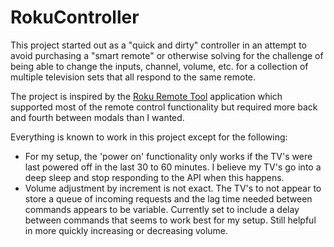 # RokuController

This project started out as a "quick and dirty" controller in an attempt to avoid purchasing a "smart remote" or otherwise solving for the challenge of being able to change the inputs, channel, volume, etc. for a collection of multiple television sets that all respond to the same remote.

The project is inspired by the [Roku Remote Tool](http://devtools.web.roku.com/RokuRemote/) application which supported most of the remote control functionality but required more back and fourth between modals than I wanted.

Everything is known to work in this project except for the following:

- For my setup, the 'power on' functionality only works if the TV's were last powered off in the last 30 to 60 minutes. I believe my TV's go into a deep sleep and stop responding to the API when this happens.
- Volume adjustment by increment is not exact. The TV's to not appear to store a queue of incoming requests and the lag time needed between commands appears to be variable. Currently set to include a delay between commands that seems to work best for my setup. Still helpful in more quickly increasing or decreasing volume.
